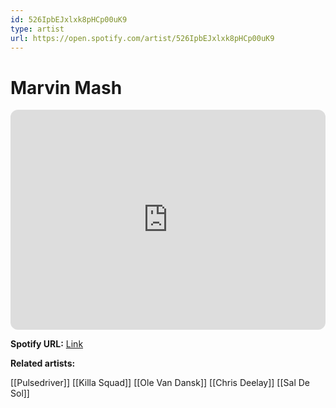 ```yaml
---
id: 526IpbEJxlxk8pHCp00uK9
type: artist
url: https://open.spotify.com/artist/526IpbEJxlxk8pHCp00uK9
---
```

# Marvin Mash

<iframe style="border-radius:12px" src="https://open.spotify.com/embed/artist/526IpbEJxlxk8pHCp00uK9" width="100%" height="352" frameBorder="0" allowfullscreen="" allow="autoplay; clipboard-write; encrypted-media; fullscreen; picture-in-picture" loading="lazy"></iframe>

**Spotify URL:** [Link](https://open.spotify.com/artist/526IpbEJxlxk8pHCp00uK9)

**Related artists:**

[[Pulsedriver]]
[[Killa Squad]]
[[Ole Van Dansk]]
[[Chris Deelay]]
[[Sal De Sol]]
